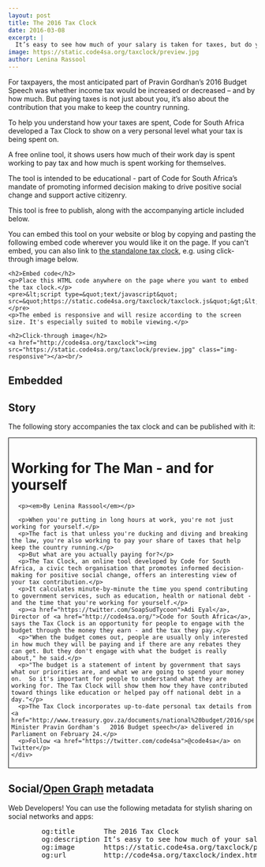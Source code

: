 ```yaml
---
layout: post
title: The 2016 Tax Clock
date: 2016-03-08
excerpt: |
  It’s easy to see how much of your salary is taken for taxes, but do you know how many hours are allocated to those deductions? Enter your salary to see how your tax money is being spent.
image: https://static.code4sa.org/taxclock/preview.jpg
author: Lenina Rassool
---
```


<div class="row">
  <div class="col-xs-12 col-md-6">
    <p>For taxpayers, the most anticipated part of Pravin Gordhan’s 2016 Budget Speech was whether income tax would be increased or decreased – and by how much.
      But paying taxes is not just about you, it’s also about the contribution that you make to keep the country running.</p>
    <p>To help you understand how your taxes are spent, Code for South Africa developed a Tax Clock to show on a very personal level what your tax is being spent on.</p>
    <p>A free online tool, it shows users how much of their work day is spent working to pay tax and how much is spent working for themselves. </p>
    <p>The tool is intended to be educational - part of Code for South Africa’s mandate of promoting informed decision making to drive positive social change and support active citizenry. </p>
    <p>This tool is free to publish, along with the accompanying article included below. </p>
    <p>You can embed this tool on your website or blog by copying and pasting the following embed code wherever you would like it on the page. If you can't embed, you can also link to <a href="http://code4sa.org/taxclock">the standalone tax clock</a>, e.g. using click-through image below.</p>

    <h2>Embed code</h2>
    <p>Place this HTML code anywhere on the page where you want to embed the tax clock.</p>
    <pre>&lt;script type=&quot;text/javascript&quot; src=&quot;https://static.code4sa.org/taxclock/taxclock.js&quot;&gt;&lt;/script&gt;</pre>
    <p>The embed is responsive and will resize according to the screen size. It's especially suited to mobile viewing.</p>

    <h2>Click-through image</h2>
    <a href="http://code4sa.org/taxclock"><img src="https://static.code4sa.org/taxclock/preview.jpg" class="img-responsive"></a><br/>
  </div>
</div>
<div class="row">
  <div class="col-xs-12 col-md-6">
    <h2>Embedded</h2>
    <script type="text/javascript" src="https://static.code4sa.org/taxclock/taxclock.js"></script>
  </div>
  <div class="col-xs-12 col-md-6">
    <h2>Story</h2>
    <p>The following story accompanies the tax clock and can be published with it:</p>
    <div class="" style="border: 1px solid black; padding: 5px">
      <h1>Working for The Man - and for yourself</h1>

      <p><em>By Lenina Rassool</em></p>

      <p>When you're putting in long hours at work, you're not just working for yourself.</p>
      <p>The fact is that unless you're ducking and diving and breaking the law, you're also working to pay your share of taxes that help keep the country running.</p>
      <p>But what are you actually paying for?</p>
      <p>The Tax Clock, an online tool developed by Code for South Africa, a civic tech organisation that promotes informed decision-making for positive social change, offers an interesting view of your tax contribution.</p>
      <p>It calculates minute-by-minute the time you spend contributing to government services, such as education, health or national debt - and the time that you're working for yourself.</p>
      <p><a href="https://twitter.com/SoapSudTycoon">Adi Eyal</a>, Director of <a href="http://code4sa.org/">Code for South Africa</a>, says the Tax Clock is an opportunity for people to engage with the budget through the money they earn - and the tax they pay.</p>
      <p>"When the budget comes out, people are usually only interested in how much they will be paying and if there are any rebates they can get. But they don't engage with what the budget is really about," he said.</p>
      <p>"The budget is a statement of intent by government that says what our priorities are, and what we are going to spend your money on.  So it's important for people to understand what they are working for. The Tax Clock will show them how they have contributed toward things like education or helped pay off national debt in a day."</p>
      <p>The Tax Clock incorporates up-to-date personal tax details from <a href="http://www.treasury.gov.za/documents/national%20budget/2016/speech/speech.pdf">Finance Minister Pravin Gordham's   2016 Budget speech</a> delivered in Parliament on February 24.</p>
      <p>Follow <a href="https://twitter.com/code4sa">@code4sa</a> on Twitter</p>
    </div>
  </div>
  <div class="">
    <div class="col-xs-12 col-md-12">
      <h2>Social/<a href="http://ogp.me/">Open Graph</a> metadata</h2>
      Web Developers! You can use the following metadata for stylish sharing on social networks and apps:
      <pre>
        og:title       The 2016 Tax Clock
        og:description It’s easy to see how much of your salary is taken for taxes, but do you know how many hours are allocated to those deductions? Enter your salary to see how your tax money is being spent.
        og:image       https://static.code4sa.org/taxclock/preview.jpg
        og:url         http://code4sa.org/taxclock/index.html?show-embed-link=true
      </pre>
    </div>
  </div>
</div>
